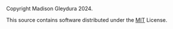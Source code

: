Copyright Madison Gleydura 2024.

This source contains software distributed under the [MIT](LICENSE) License.